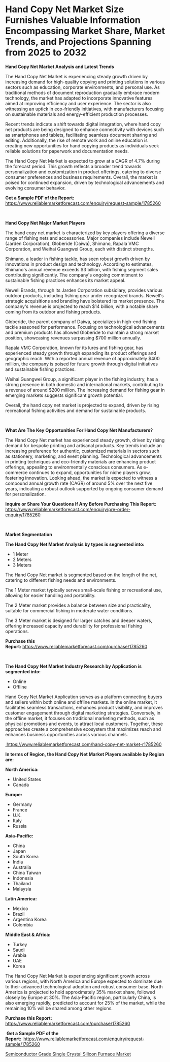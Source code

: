 <p><h1>Hand Copy Net Market Size Furnishes Valuable Information Encompassing Market Share, Market Trends, and Projections Spanning from 2025 to 2032</h1></p><p><strong>Hand Copy Net Market Analysis and Latest Trends</strong></p>
<p><p>The Hand Copy Net Market is experiencing steady growth driven by increasing demand for high-quality copying and printing solutions in various sectors such as education, corporate environments, and personal use. As traditional methods of document reproduction gradually embrace modern technology, the market has adapted to incorporate innovative features aimed at improving efficiency and user experience. The sector is also witnessing an uptick in eco-friendly initiatives, with manufacturers focusing on sustainable materials and energy-efficient production processes.</p><p>Recent trends indicate a shift towards digital integration, where hand copy net products are being designed to enhance connectivity with devices such as smartphones and tablets, facilitating seamless document sharing and editing. Additionally, the rise of remote work and online education is creating new opportunities for hand copying products as individuals seek reliable solutions for paperwork and documentation needs.</p><p>The Hand Copy Net Market is expected to grow at a CAGR of 4.7% during the forecast period. This growth reflects a broader trend towards personalization and customization in product offerings, catering to diverse consumer preferences and business requirements. Overall, the market is poised for continued expansion, driven by technological advancements and evolving consumer behavior.</p></p>
<p><strong>Get a Sample PDF of the Report:&nbsp;</strong> <a href="https://www.reliablemarketforecast.com/enquiry/request-sample/1785260?utm_campaign=3539&utm_medium=2&utm_source=Github&utm_content=ia&utm_term=25032025&utm_id=hand-copy-net">https://www.reliablemarketforecast.com/enquiry/request-sample/1785260</a></p>
<p>&nbsp;</p>
<p><strong>Hand Copy Net Major Market Players</strong></p>
<p><p>The hand copy net market is characterized by key players offering a diverse range of fishing nets and accessories. Major companies include Newell (Jarden Corporation), Globeride (Daiwa), Shimano, Rapala VMC Corporation, and Weihai Guangwei Group, each with distinct strengths.</p><p>Shimano, a leader in fishing tackle, has seen robust growth driven by innovations in product design and technology. According to estimates, Shimano's annual revenue exceeds $3 billion, with fishing segment sales contributing significantly. The company's ongoing commitment to sustainable fishing practices enhances its market appeal.</p><p>Newell Brands, through its Jarden Corporation subsidiary, provides various outdoor products, including fishing gear under recognized brands. Newell's strategic acquisitions and branding have bolstered its market presence. The company's revenue is projected to reach $14 billion, with a notable share coming from its outdoor and fishing products.</p><p>Globeride, the parent company of Daiwa, specializes in high-end fishing tackle seasoned for performance. Focusing on technological advancements and premium products has allowed Globeride to maintain a strong market position, showcasing revenues surpassing $700 million annually. </p><p>Rapala VMC Corporation, known for its lures and fishing gear, has experienced steady growth through expanding its product offerings and geographic reach. With a reported annual revenue of approximately $400 million, the company is poised for future growth through digital initiatives and sustainable fishing practices.</p><p>Weihai Guangwei Group, a significant player in the fishing industry, has a strong presence in both domestic and international markets, contributing to a revenue of around $200 million. The increasing demand for fishing gear in emerging markets suggests significant growth potential.</p><p>Overall, the hand copy net market is projected to expand, driven by rising recreational fishing activities and demand for sustainable products.</p></p>
<p>&nbsp;</p>
<p><strong>What Are The Key Opportunities For Hand Copy Net Manufacturers?</strong></p>
<p><p>The Hand Copy Net market has experienced steady growth, driven by rising demand for bespoke printing and artisanal products. Key trends include an increasing preference for authentic, customized materials in sectors such as stationery, marketing, and event planning. Technological advancements in printing techniques and eco-friendly materials are enhancing product offerings, appealing to environmentally conscious consumers. As e-commerce continues to expand, opportunities for niche players grow, fostering innovation. Looking ahead, the market is expected to witness a compound annual growth rate (CAGR) of around 5% over the next five years, indicating a robust outlook supported by ongoing consumer demand for personalization.</p></p>
<p><strong>Inquire or Share Your Questions If Any Before Purchasing This Report:</strong> <a href="https://www.reliablemarketforecast.com/enquiry/pre-order-enquiry/1785260?utm_campaign=3539&utm_medium=2&utm_source=Github&utm_content=ia&utm_term=25032025&utm_id=hand-copy-net">https://www.reliablemarketforecast.com/enquiry/pre-order-enquiry/1785260</a></p>
<p>&nbsp;</p>
<p><strong>Market Segmentation</strong></p>
<p><strong>The Hand Copy Net Market Analysis by types is segmented into:</strong></p>
<p><ul><li>1 Meter</li><li>2 Meters</li><li>3 Meters</li></ul></p>
<p><p>The Hand Copy Net market is segmented based on the length of the net, catering to different fishing needs and environments. </p><p>The 1 Meter market typically serves small-scale fishing or recreational use, allowing for easier handling and portability. </p><p>The 2 Meter market provides a balance between size and practicality, suitable for commercial fishing in moderate water conditions. </p><p>The 3 Meter market is designed for larger catches and deeper waters, offering increased capacity and durability for professional fishing operations.</p></p>
<p><strong>Purchase this Report:&nbsp;</strong><a href="https://www.reliablemarketforecast.com/purchase/1785260?utm_campaign=3539&utm_medium=2&utm_source=Github&utm_content=ia&utm_term=25032025&utm_id=hand-copy-net">https://www.reliablemarketforecast.com/purchase/1785260</a></p>
<p>&nbsp;</p>
<p><strong>The Hand Copy Net Market Industry Research by Application is segmented into:</strong></p>
<p><ul><li>Online</li><li>Offline</li></ul></p>
<p><p>Hand Copy Net Market Application serves as a platform connecting buyers and sellers within both online and offline markets. In the online market, it facilitates seamless transactions, enhances product visibility, and improves customer engagement through digital marketing strategies. Conversely, in the offline market, it focuses on traditional marketing methods, such as physical promotions and events, to attract local customers. Together, these approaches create a comprehensive ecosystem that maximizes reach and enhances business opportunities across various channels.</p></p>
<p><a href="https://www.reliablemarketforecast.com/hand-copy-net-market-r1785260?utm_campaign=3539&utm_medium=2&utm_source=Github&utm_content=ia&utm_term=25032025&utm_id=hand-copy-net">&nbsp;https://www.reliablemarketforecast.com/hand-copy-net-market-r1785260</a></p>
<p><strong>In terms of Region, the Hand Copy Net Market Players available by Region are:</strong></p>
<p>
    <p> <strong> North America: </strong>
        <ul>
            <li>United States</li>
            <li>Canada</li>
        </ul>
        </p> 
    <p> <strong> Europe: </strong>
        <ul>
            <li>Germany</li>
            <li>France</li>
            <li>U.K.</li>
            <li>Italy</li>
            <li>Russia</li>
        </ul>
        </p> 
    <p> <strong> Asia-Pacific: </strong>
        <ul>
            <li>China</li>
            <li>Japan</li>
            <li>South Korea</li>
            <li>India</li>
            <li>Australia</li>
            <li>China Taiwan</li>
            <li>Indonesia</li>
            <li>Thailand</li>
            <li>Malaysia</li>
        </ul>
        </p> 
    <p> <strong> Latin America: </strong>
        <ul>
            <li>Mexico</li>
            <li>Brazil</li>
            <li>Argentina Korea</li>
            <li>Colombia</li>
        </ul>
        </p> 
    <p> <strong> Middle East & Africa: </strong>
        <ul>
            <li>Turkey</li>
            <li>Saudi</li>
            <li>Arabia</li>
            <li>UAE</li>
            <li>Korea</li>
        </ul>
    </p>
    </p>
<p><p>The Hand Copy Net Market is experiencing significant growth across various regions, with North America and Europe expected to dominate due to their advanced technological adoption and robust consumer base. North America is projected to hold approximately 35% market share, followed closely by Europe at 30%. The Asia-Pacific region, particularly China, is also emerging rapidly, predicted to account for 25% of the market, while the remaining 10% will be shared among other regions.</p></p>
<p><strong>Purchase this Report: </strong><a href="https://www.reliablemarketforecast.com/purchase/1785260?utm_campaign=3539&utm_medium=2&utm_source=Github&utm_content=ia&utm_term=25032025&utm_id=hand-copy-net">https://www.reliablemarketforecast.com/purchase/1785260</a></p>
<p>&nbsp;<strong>Get a Sample PDF of the Report:&nbsp;&nbsp;</strong><a href="https://www.reliablemarketforecast.com/enquiry/request-sample/1785260?utm_campaign=3539&utm_medium=2&utm_source=Github&utm_content=ia&utm_term=25032025&utm_id=hand-copy-net">https://www.reliablemarketforecast.com/enquiry/request-sample/1785260</a></p>
<p><strong></strong></p>
<p><p><a href="https://github.com/cachuhashieb/Market-Research-Report-List-1/blob/main/semiconductor-grade-single-crystal-silicon-furnace-market.md?utm_campaign=3539&utm_medium=2&utm_source=Github&utm_content=ia&utm_term=25032025&utm_id=hand-copy-net">Semiconductor Grade Single Crystal Silicon Furnace Market</a></p></p>